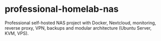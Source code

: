 # professional-homelab-nas
Professional self-hosted NAS project with Docker, Nextcloud, monitoring, reverse proxy, VPN, backups and modular architecture (Ubuntu Server, KVM, VPS).
